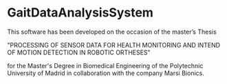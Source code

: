 # GaitDataAnalysisSystem

This software has been developed on the occasion of the master’s Thesis 

"PROCESSING OF SENSOR DATA FOR HEALTH MONITORING 
AND INTEND OF MOTION DETECTION IN ROBOTIC ORTHESES" 

for the Master's Degree in Biomedical Engineering of the Polytechnic University of Madrid 
in collaboration with the company Marsi Bionics.
